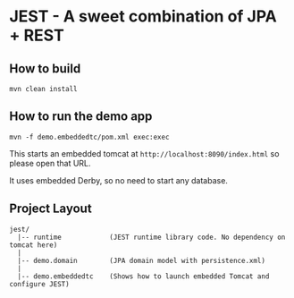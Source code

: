 # JEST - A sweet combination of JPA + REST

## How to build
```
mvn clean install
```

## How to run the demo app
```
mvn -f demo.embeddedtc/pom.xml exec:exec
```

This starts an embedded tomcat at `http://localhost:8090/index.html` so please open that URL.

It uses embedded Derby, so no need to start any database.

## Project Layout

```
jest/
  |-- runtime            (JEST runtime library code. No dependency on tomcat here)
  | 
  |-- demo.domain        (JPA domain model with persistence.xml)
  |  
  |-- demo.embeddedtc    (Shows how to launch embedded Tomcat and configure JEST)
```
